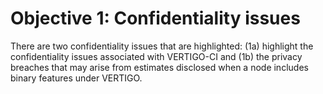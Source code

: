 # Objective 1: Confidentiality issues

There are two confidentiality issues that are highlighted: (1a) highlight the confidentiality issues associated with VERTIGO-CI and (1b) the privacy breaches that may arise from estimates disclosed when a node includes binary features under VERTIGO.
